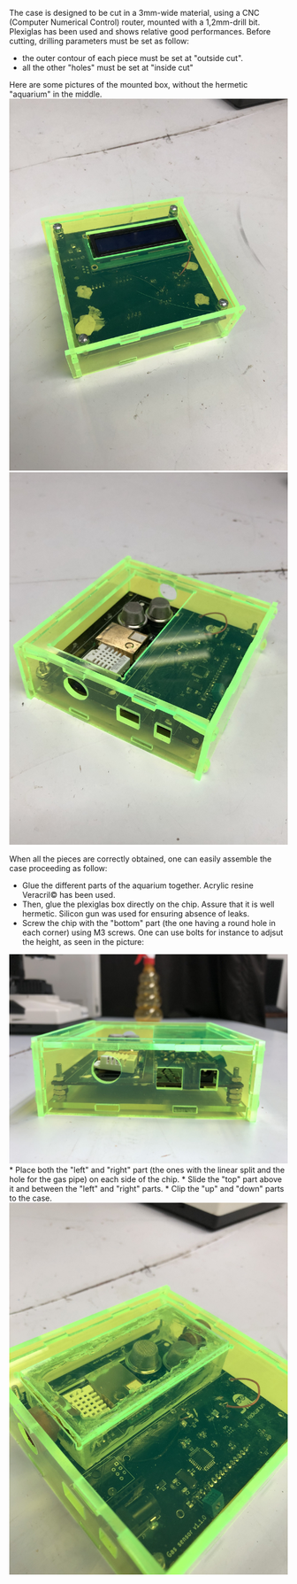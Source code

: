 The case is designed to be cut in a 3mm-wide material, using a CNC (Computer Numerical Control) router, mounted with a 1,2mm-drill bit. Plexiglas has been used and shows relative good performances. Before cutting, drilling parameters must be set as follow:
* the outer contour of each piece must be set at "outside cut".
* all the other "holes" must be set at "inside cut"

Here are some pictures of the mounted box, without the hermetic "aquarium" in the middle.
<img src="images/LCDface.JPG">
<img src="images/WithoutAqua.JPG">

When all the pieces are correctly obtained, one can easily assemble the case proceeding as follow:
* Glue the different parts of the aquarium together. Acrylic resine Veracril© has been used.
* Then, glue the plexiglas box directly on the chip. Assure that it is well hermetic. Silicon gun was used for ensuring absence of leaks.
* Screw the chip with the "bottom" part (the one having a round hole in each corner) using M3 screws. One can use bolts for instance to adjsut the height, as seen in the picture:
<img src="images/Profile.JPG">
* Place both the "left" and "right" part (the ones with the linear split and the hole for the gas pipe) on each side of the chip.
* Slide the "top" part above it and between the "left" and "right" parts.
* Clip the "up" and "down" parts to the case.

<img src="images/WithAqua.JPG">
